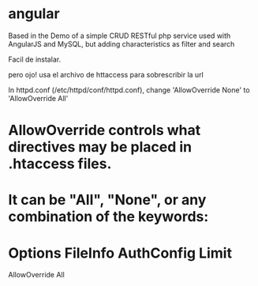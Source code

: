 # angular
Based in the Demo of a simple CRUD RESTful php service used with AngularJS and MySQL, but adding characteristics as filter and search

Facil de instalar.

pero ojo! usa el archivo de httaccess para sobrescribir la url

In httpd.conf (/etc/httpd/conf/httpd.conf), change 'AllowOverride None' to 'AllowOverride All'

# AllowOverride controls what directives may be placed in .htaccess files.
# It can be "All", "None", or any combination of the keywords:
#   Options FileInfo AuthConfig Limit
AllowOverride All
